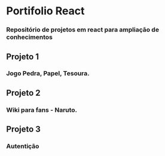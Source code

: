 # Portifolio React
### Repositório de projetos em react para ampliação de conhecimentos

## Projeto 1
### Jogo Pedra, Papel, Tesoura.

## Projeto 2
### Wiki para fans - Naruto.

## Projeto 3
### Autentição
